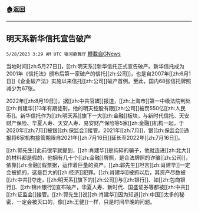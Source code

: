 ###  [:house:返回](README.md)
---


## 明天系新华信托宣告破产
`5/28/2023 3:29 AM UTC 银河歌舞厅` [轉載自GNews](https://gnews.org/articles/1336708)

当地时间[[zh:5月27日]]，[[zh:明天系]]新华信托正式宣告破产。新华信托成为2001年《信托法》颁布后第一家破产的信托[[zh:公司]]，也是自2007年[[zh:6月1日]]《企业破产法》实施以来信托[[zh:公司]]破产首例。至此，国内68张信托牌照减少为67张。

2022年[[zh:8月19日]]，据[[zh:中共官媒]]报道，[[zh:上海市]]第一中级法院判处[[zh:肖建华]]13年有期徒刑，他的明天控股有限[[zh:公司]]被罚550亿[[zh:人民币]]。新华信托作为[[zh:明天系]]旗下一大[[zh:金融]]板块，与新时代信托、天安财产保险、华夏人寿、天安人寿、易安财产保险等5家[[zh:金融]]机构一起，于2020年[[zh:7月]]被银[[zh:保监会]]接管。2021年[[zh:7月]]，银[[zh:保监会]]通报将6家机构接管期限自2021年[[zh:7月16日]]延长至2022年[[zh:7月16日]]。

[[zh:郭先生]]此前很早就提到，[[zh:肖建华]]是纯碎的骗子，他就连进[[zh:北大]]的材料都是假的，他拥有几十个[[zh:金融]]牌照，是合法牌照的诈骗[[zh:公司]]，依靠[[zh:金融]]假票据，运作着巨量的资产。[[zh:郭先生]]坦言[[zh:肖建华]]一定会被抓的，这是巨大的[[zh:经济]]犯罪。[[zh:肖建华]]被抓以后，其资产尽数被[[zh:中共]]夺走，[[zh:明天系]]旗下的[[zh:公司]]与[[zh:银行]]、如[[zh:包商银行]]、[[zh:锦州银行]]宣布破产，华夏人寿、新时代、国盛证券等都被[[zh:中共]][[zh:证监会]]接管。[[zh:郭先生]]说[[zh:肖建华]]因为知道[[zh:中国]]太多的秘密，一定会被灭口的，像[[zh:王健]]一样，只是时间早晚的问题。
